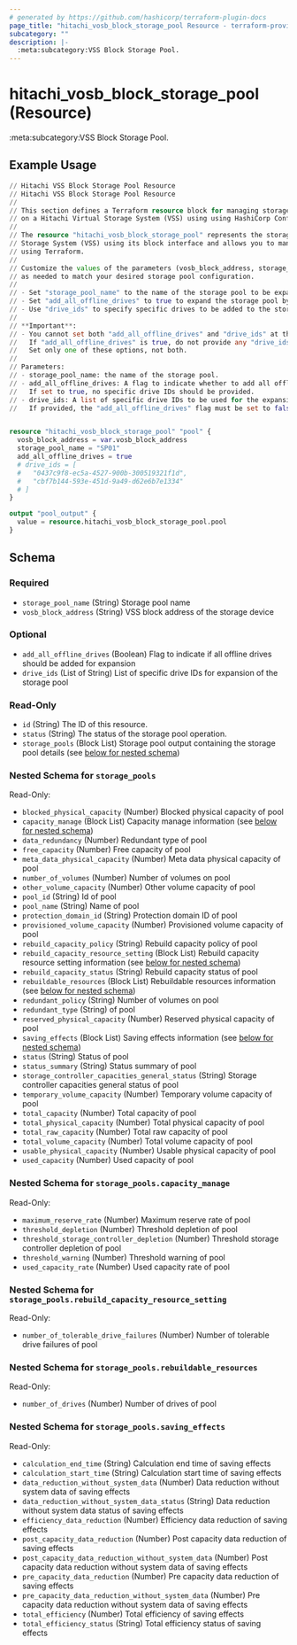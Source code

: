 ```yaml
---
# generated by https://github.com/hashicorp/terraform-plugin-docs
page_title: "hitachi_vosb_block_storage_pool Resource - terraform-provider-hitachi"
subcategory: ""
description: |-
  :meta:subcategory:VSS Block Storage Pool.
---
```


# hitachi_vosb_block_storage_pool (Resource)

:meta:subcategory:VSS Block Storage Pool.

## Example Usage

```terraform
// Hitachi VSS Block Storage Pool Resource
// Hitachi VSS Block Storage Pool Resource
//
// This section defines a Terraform resource block for managing storage pool
// on a Hitachi Virtual Storage System (VSS) using using HashiCorp Configuration Language (HCL).
//
// The resource "hitachi_vosb_block_storage_pool" represents the storage pool on a Hitachi Virtual
// Storage System (VSS) using its block interface and allows you to manage its configuration
// using Terraform.
//
// Customize the values of the parameters (vosb_block_address, storage_pool_name, add_offline_drives_to_pool, drive_ids) 
// as needed to match your desired storage pool configuration.
//
// - Set "storage_pool_name" to the name of the storage pool to be expanded.
// - Set "add_all_offline_drives" to true to expand the storage pool by adding all offline drives.
// - Use "drive_ids" to specify specific drives to be added to the storage pool.
//
// **Important**: 
// - You cannot set both "add_all_offline_drives" and "drive_ids" at the same time. 
//   If "add_all_offline_drives" is true, do not provide any "drive_ids", and vice versa. 
//   Set only one of these options, not both.
//
// Parameters:
// - storage_pool_name: the name of the storage pool.
// - add_all_offline_drives: A flag to indicate whether to add all offline drives to the storage pool for expansion.
//   If set to true, no specific drive IDs should be provided.
// - drive_ids: A list of specific drive IDs to be used for the expansion of the storage pool.
//   If provided, the "add_all_offline_drives" flag must be set to false.


resource "hitachi_vosb_block_storage_pool" "pool" {
  vosb_block_address = var.vosb_block_address
  storage_pool_name = "SP01"
  add_all_offline_drives = true
  # drive_ids = [
  #   "0437c9f8-ec5a-4527-900b-300519321f1d",
  #   "cbf7b144-593e-451d-9a49-d62e6b7e1334"
  # ]
}

output "pool_output" {
  value = resource.hitachi_vosb_block_storage_pool.pool
}
```

<!-- schema generated by tfplugindocs -->
## Schema

### Required

- `storage_pool_name` (String) Storage pool name
- `vosb_block_address` (String) VSS block address of the storage device

### Optional

- `add_all_offline_drives` (Boolean) Flag to indicate if all offline drives should be added for expansion
- `drive_ids` (List of String) List of specific drive IDs for expansion of the storage pool

### Read-Only

- `id` (String) The ID of this resource.
- `status` (String) The status of the storage pool operation.
- `storage_pools` (Block List) Storage pool output containing the storage pool details (see [below for nested schema](#nestedblock--storage_pools))

<a id="nestedblock--storage_pools"></a>
### Nested Schema for `storage_pools`

Read-Only:

- `blocked_physical_capacity` (Number) Blocked physical capacity of pool
- `capacity_manage` (Block List) Capacity manage information (see [below for nested schema](#nestedblock--storage_pools--capacity_manage))
- `data_redundancy` (Number) Redundant type of pool
- `free_capacity` (Number) Free capacity of pool
- `meta_data_physical_capacity` (Number) Meta data physical capacity of pool
- `number_of_volumes` (Number) Number of volumes on pool
- `other_volume_capacity` (Number) Other volume capacity of pool
- `pool_id` (String) Id of pool
- `pool_name` (String) Name of pool
- `protection_domain_id` (String) Protection domain ID of pool
- `provisioned_volume_capacity` (Number) Provisioned volume capacity of pool
- `rebuild_capacity_policy` (String) Rebuild capacity policy of pool
- `rebuild_capacity_resource_setting` (Block List) Rebuild capacity resource setting information (see [below for nested schema](#nestedblock--storage_pools--rebuild_capacity_resource_setting))
- `rebuild_capacity_status` (String) Rebuild capacity status of pool
- `rebuildable_resources` (Block List) Rebuildable resources information (see [below for nested schema](#nestedblock--storage_pools--rebuildable_resources))
- `redundant_policy` (String) Number of volumes on pool
- `redundant_type` (String) of pool
- `reserved_physical_capacity` (Number) Reserved physical capacity of pool
- `saving_effects` (Block List) Saving effects information (see [below for nested schema](#nestedblock--storage_pools--saving_effects))
- `status` (String) Status of pool
- `status_summary` (String) Status summary of pool
- `storage_controller_capacities_general_status` (String) Storage controller capacities general status of pool
- `temporary_volume_capacity` (Number) Temporary volume capacity of pool
- `total_capacity` (Number) Total capacity of pool
- `total_physical_capacity` (Number) Total physical capacity of pool
- `total_raw_capacity` (Number) Total raw capacity of pool
- `total_volume_capacity` (Number) Total volume capacity of pool
- `usable_physical_capacity` (Number) Usable physical capacity of pool
- `used_capacity` (Number) Used capacity of pool

<a id="nestedblock--storage_pools--capacity_manage"></a>
### Nested Schema for `storage_pools.capacity_manage`

Read-Only:

- `maximum_reserve_rate` (Number) Maximum reserve rate of pool
- `threshold_depletion` (Number) Threshold depletion of pool
- `threshold_storage_controller_depletion` (Number) Threshold storage controller depletion of pool
- `threshold_warning` (Number) Threshold warning of pool
- `used_capacity_rate` (Number) Used capacity rate of pool


<a id="nestedblock--storage_pools--rebuild_capacity_resource_setting"></a>
### Nested Schema for `storage_pools.rebuild_capacity_resource_setting`

Read-Only:

- `number_of_tolerable_drive_failures` (Number) Number of tolerable drive failures of pool


<a id="nestedblock--storage_pools--rebuildable_resources"></a>
### Nested Schema for `storage_pools.rebuildable_resources`

Read-Only:

- `number_of_drives` (Number) Number of drives of pool


<a id="nestedblock--storage_pools--saving_effects"></a>
### Nested Schema for `storage_pools.saving_effects`

Read-Only:

- `calculation_end_time` (String) Calculation end time of saving effects
- `calculation_start_time` (String) Calculation start time of saving effects
- `data_reduction_without_system_data` (Number) Data reduction without system data of saving effects
- `data_reduction_without_system_data_status` (String) Data reduction without system data status of saving effects
- `efficiency_data_reduction` (Number) Efficiency data reduction of saving effects
- `post_capacity_data_reduction` (Number) Post capacity data reduction of saving effects
- `post_capacity_data_reduction_without_system_data` (Number) Post capacity data reduction without system data of saving effects
- `pre_capacity_data_reduction` (Number) Pre capacity data reduction of saving effects
- `pre_capacity_data_reduction_without_system_data` (Number) Pre capacity data reduction without system data of saving effects
- `total_efficiency` (Number) Total efficiency of saving effects
- `total_efficiency_status` (String) Total efficiency status of saving effects
